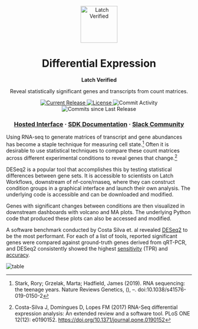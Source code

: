 <html>
<p align="center">
  <img src="https://user-images.githubusercontent.com/31255434/182289305-4cc620e3-86ae-480f-9b61-6ca83283caa5.jpg" alt="Latch Verified" width="100">
</p>

<h1 align="center">
  Differential Expression
</h1>

<p align="center">
<strong>
Latch Verified
</strong>
</p>

<p align="center">
  Reveal statistically significant genes and transcripts from count matrices.
</p>

<p align="center">
  <a href="https://github.com/latch-verified/diff-exp/releases/latest">
    <img src="https://img.shields.io/github/release/latch-verified/diff-exp.svg" alt="Current Release" />
  </a>
  <a href="https://opensource.org/licenses/MIT">
    <img src="https://img.shields.io/badge/LICENSE-MIT-brightgreen.svg" alt="License" />
  </a>
  <img src="https://img.shields.io/github/commit-activity/w/latch-verified/diff-exp.svg?style=plastic" alt="Commit Activity" />
  <img src="https://img.shields.io/github/commits-since/latch-verified/diff-exp/latest.svg?style=plastic" alt="Commits since Last Release" />
</p>

<h3 align="center">
  <a href="https://console.latch.bio/se/deseq2">Hosted Interface</a>
  <span> · </span>
  <a href="https://docs.latch.bio">SDK Documentation</a>
  <span> · </span>
  <a href="https://join.slack.com/t/latchbiosdk/shared_invite/zt-193ibmedi-WB6mBu2GJ2WejUHhxMOuwg">Slack Community</a>
</h3>

</html>


Using RNA-seq to generate matrices of transcript and gene abundances has become
a staple technique for measuring cell state.[^1] Often it is desirable to use
statistical techniques to compare these count matrices across different
experimental conditions to reveal genes that change.[^2]

DESeq2 is a popular tool that accomplishes this by testing statistical differences between gene sets. It is accessible to scientists on Latch Workflows, downstream of nf-core/rnaseq, where they can construct condition groups in a graphical interface and launch their own analysis. The underlying code is accessible and can be downloaded and modified.

Genes with significant changes between conditions are then visualized in downstream dashboards with volcano and MA plots. The underlying Python code that produced these plots can also be accessed and modified.

A software benchmark conducted by Costa Silva et. al revealed
[DESeq2](https://bioconductor.org/packages/release/bioc/html/DESeq2.html) to be
the most performant. For each of a list of tools, reported significant genes were
compared against ground-truth genes derived from qRT-PCR, and DESeq2
consistently showed the highest
[sensitivity](https://en.wikipedia.org/wiki/Sensitivity_and_specificity) (TPR) and [accuracy](https://en.wikipedia.org/wiki/Accuracy_and_precision).

![table](https://user-images.githubusercontent.com/31255434/182885594-e5986335-0f3a-484d-969a-306b02aa9d82.png)


[^1]: Stark, Rory; Grzelak, Marta; Hadfield, James (2019). RNA sequencing: the teenage years. Nature Reviews Genetics, (), –. doi:10.1038/s41576-019-0150-2
[^2]: Costa-Silva J, Domingues D, Lopes FM (2017) RNA-Seq differential expression analysis: An extended review and a software tool. PLoS ONE 12(12): e0190152. https://doi.org/10.1371/journal.pone.0190152
